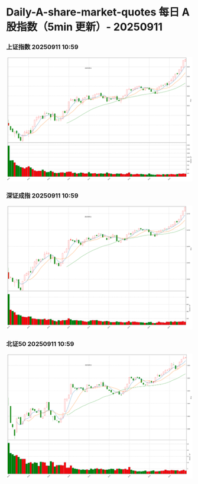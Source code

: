 
# Daily-A-share-market-quotes 每日 A 股指数（5min 更新）- 20250911

### 上证指数 20250911 10:59
![](./fig/2025/9/20250911-sh000001.png)

### 深证成指 20250911 10:59
![](./fig/2025/9/20250911-sz399001.png)

### 北证50 20250911 10:59
![](./fig/2025/9/20250911-bj899050.png)
